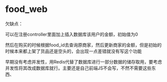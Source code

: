 # food_web

欠缺点：

可以在注册controller里面加上插入数据库该用户的金额，初始值为0

然后在购买的时候根据food_id去查询原商家，然后更新商家的金额，但是初始的时候本来都上架了货品还是空头的，会出现一点差错就没有写这个功能

早期没有考虑并发性，用Redis代替了数据库进行一部分数据的储存取用，要考虑并发性将其改成数据库就行。主要还是自己前端JS不会写，不然不需要这些东西、
